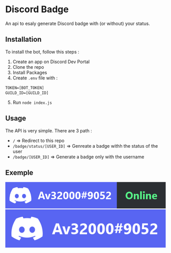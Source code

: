 # Discord Badge

An api to esaly generate Discord badge with (or without) your status.

## Installation

To install the bot, follow this steps :

1. Create an app on Discord Dev Portal
2. Clone the repo
3. Install Packages
4. Create `.env` file with :
```
TOKEN=[BOT_TOKEN]
GUILD_ID=[GUILD_ID]
```
5. Run `node index.js`

## Usage
The API is very simple. There are 3 path :
- `/` => Redirect to this repo
- `/badge/status/[USER_ID]` => Genreate a badge withh the status of the user
- `/badge/[USER_ID]` => Generate a badge only with the username

## Exemple
![Username_Status](https://raw.githubusercontent.com/Av32000/Discord-Badge/main/src/Status.png)
![Username](https://raw.githubusercontent.com/Av32000/Discord-Badge/main/src/User.png)
